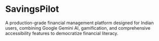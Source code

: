 # SavingsPilot
A production-grade financial management platform designed for Indian users, combining Google Gemini AI, gamification, and comprehensive accessibility features to democratize financial literacy.
